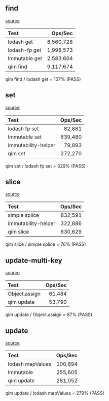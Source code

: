 ## find

[source](benchmarks/${result.name}.js)

| Test          |   Ops/Sec |
| :------------ | --------: |
| lodash get    | 8,560,728 |
| lodash-fp get | 1,998,573 |
| Immutable get | 2,583,604 |
| qim find      | 9,117,674 |


qim find / lodash get = 107% (PASS)


## set

[source](benchmarks/${result.name}.js)

| Test                | Ops/Sec |
| :------------------ | ------: |
| lodash fp set       |  82,881 |
| Immutable set       | 639,480 |
| immutability-helper |  79,893 |
| qim set             | 272,270 |


qim set / lodash fp set = 329% (PASS)


## slice

[source](benchmarks/${result.name}.js)

| Test                | Ops/Sec |
| :------------------ | ------: |
| simple splice       | 832,591 |
| immutability-helper | 322,886 |
| qim slice           | 630,629 |


qim slice / simple splice = 76% (PASS)


## update-multi-key

[source](benchmarks/${result.name}.js)

| Test          | Ops/Sec |
| :------------ | ------: |
| Object.assign |  61,484 |
| qim update    |  53,790 |


qim update / Object.assign = 87% (PASS)


## update

[source](benchmarks/${result.name}.js)

| Test             | Ops/Sec |
| :--------------- | ------: |
| lodash mapValues | 100,894 |
| Immutable        | 255,605 |
| qim update       | 281,052 |


qim update / lodash mapValues = 279% (PASS)

